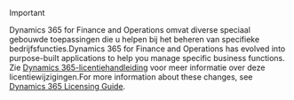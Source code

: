 > [!IMPORTANT]
> <span data-ttu-id="59bb4-101">Dynamics 365 for Finance and Operations omvat diverse speciaal gebouwde toepassingen die u helpen bij het beheren van specifieke bedrijfsfuncties.</span><span class="sxs-lookup"><span data-stu-id="59bb4-101">Dynamics 365 for Finance and Operations has evolved into purpose-built applications to help you manage specific business functions.</span></span> <span data-ttu-id="59bb4-102">Zie [Dynamics 365-licentiehandleiding](https://go.microsoft.com/fwlink/?LinkId=866544) voor meer informatie over deze licentiewijzigingen.</span><span class="sxs-lookup"><span data-stu-id="59bb4-102">For more information about these changes, see [Dynamics 365 Licensing Guide](https://go.microsoft.com/fwlink/?LinkId=866544).</span></span>
 
